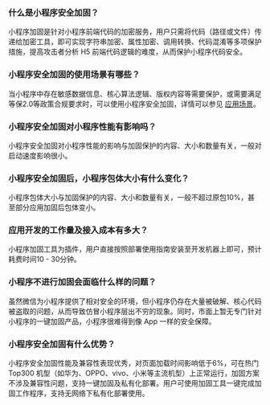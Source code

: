 
### 什么是小程序安全加固？
小程序加固是针对小程序前端代码的加密服务，用户只需将代码（路径或文件）传递给加密工具，即可实现字符串加密、属性加密、调用转换、代码混淆等多项保护措施，提高攻击者分析 H5 前端代码逻辑的难度，从而保护小程序代码安全。
### 小程序安全加固的使用场景有哪些？ 
当小程序中存在敏感数据信息、核心算法逻辑、版权内容等需要保护，或需要满足等保2.0等政策合规要求时，可以使用小程序安全加固，详情可以参见 [应用场景](https://cloud.tencent.com/document/product/1223/44262)。 

### 小程序安全加固对小程序性能有影响吗？ 
小程序安全加固对小程序性能的影响与加固保护的内容、大小和数量有关，一般对启动速度影响很小。
### 小程序安全加固后，小程序包体大小有什么变化？ 
小程序包体大小与加固保护的内容、大小和数量有关，一般不超过原包10%，甚至部分应用加固后包体变小。
### 应用开发的工作量及接入成本有多大？ 
小程序加固工具为插件，用户直接按照部署使用指南安装至开发机器上即可，预计耗费时间10 - 30分钟。
### 小程序不进行加固会面临什么样的问题？ 
虽然微信为小程序提供了相对安全的环境，但小程序仍存在大量被破解、核心代码被盗取的问题，从而导致仿冒小程序层出不穷的现象。同时，市面上暂无专门针对小程序的一键加固产品，小程序很难得到像 App 一样的安全保障。
### 小程序安全加固有什么优势？
小程序安全加固性能及兼容性表现优秀，对页面加载时间影响低于6%，可在热门 Top300 机型（如华为、OPPO、vivo、小米等主流机型）上正常运行，加固方案不涉及兼容性问题，支持一键加固及私有化部署。用户可使用加固工具一键完成加固工作程序，支持无网络下私有化部署使用。

